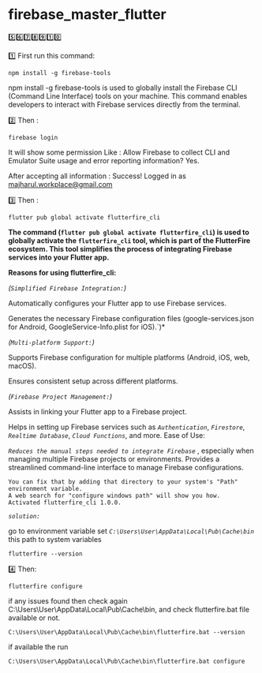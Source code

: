 # firebase_master_flutter

5️⃣6️⃣7️⃣8️⃣9️⃣1️⃣0️⃣

1️⃣ First run this command: 

```
npm install -g firebase-tools
```

npm install -g firebase-tools is used to globally install the Firebase CLI (Command Line Interface) tools on your machine. This command enables developers to interact with Firebase services directly from the terminal.

2️⃣ Then : 

```
firebase login
```
It will show some permission Like : Allow Firebase to collect CLI and Emulator Suite usage and error reporting information?  Yes.

After accepting all information : 
Success! Logged in as majharul.workplace@gmail.com

3️⃣ Then : 
```
flutter pub global activate flutterfire_cli
```
**The command (`flutter pub global activate flutterfire_cli`) is used to globally activate the `flutterfire_cli` tool, which is part of the FlutterFire ecosystem. This tool simplifies the process of integrating Firebase services into your Flutter app.**

**Reasons for using flutterfire_cli:**

*(`Simplified Firebase Integration:`)*

 Automatically configures your Flutter app to use Firebase services.

 Generates the necessary Firebase configuration files (google-services.json for Android, GoogleService-Info.plist for iOS).`)*
 

*(`Multi-platform Support:`)*

Supports Firebase configuration for multiple platforms (Android, iOS, web, macOS).

Ensures consistent setup across different platforms.

*(`Firebase Project Management:`)*

Assists in linking your Flutter app to a Firebase project.

Helps in setting up Firebase services such as *`Authentication`*, *`Firestore`*, *`Realtime Database`*, *`Cloud Functions`*, and more.
Ease of Use:

 *`Reduces the manual steps needed to integrate Firebase`* , especially when managing multiple Firebase projects or environments.
Provides a streamlined command-line interface to manage Firebase configurations.

```Warning: Pub installs executables into C:\Users\User\AppData\Local\Pub\Cache\bin, which is not on your path.
You can fix that by adding that directory to your system's "Path" environment variable.
A web search for "configure windows path" will show you how.
Activated flutterfire_cli 1.0.0.
```
*`solution: `*

go to environment variable set  *`C:\Users\User\AppData\Local\Pub\Cache\bin`* this path to system variables

``` 
flutterfire --version
```
4️⃣ Then: 
```
flutterfire configure
```
if any issues found then check again C:\Users\User\AppData\Local\Pub\Cache\bin, and check flutterfire.bat file available or not.
```
C:\Users\User\AppData\Local\Pub\Cache\bin\flutterfire.bat --version
 ```

if available the run 

```
C:\Users\User\AppData\Local\Pub\Cache\bin\flutterfire.bat configure
 ```









